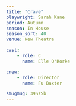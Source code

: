 ```yaml
---
title: "Crave"
playwright: Sarah Kane
period: Autumn
season: In House
season_sort: 40
venue: New Theatre

cast:
    - role: C
      name: Elle O'Rorke

crew:
    - role: Director
      name: Fu Baxter

smugmug: 39SzSb
---
```

